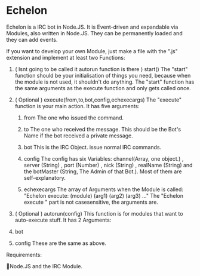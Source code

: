 Echelon
=======

Echelon is a IRC bot in Node.JS. It is Event-driven and expandable via Modules, also written in Node.JS.
They can be permanently loaded and they can add events.

If you want to develop your own Module, just make a file with the ".js" extension and implement at least two Functions:

1. ( Isnt going to be called it autorun function is there ) start()
  The "start" function should be your initialisation of things you need, because when the module is not used, it shouldn't
  do anything. The "start" function has the same arguments as the execute function and only gets called once.
  
2. ( Optional )  execute(from,to,bot,config,echexecargs)
  The "execute" function is your main action. It has five arguments:
    1. from
      The one who issued the command.
      
    2. to
      The one who received the message. This should be the Bot's Name if the bot received a private message.
    3. bot
      This is the IRC Object. issue normal IRC commands.
    4. config
      The config has six Variables: channel(Array, one object.) , server (String) , port (Number) , nick (String) , 
      realName (String) and the botMaster (String, The Admin of that Bot.). Most of them are self-explanatory.
    5. echexecargs
      The array of Arguments when the Module is called: "Echelon execute: (module) (arg1) (arg2) (arg3) ..."
      The "Echelon execute " part is not casesensitive, the arguments are.

3. ( Optional ) autorun(config)
  This function is for modules that want to auto-execute stuff. It has 2 Arguments:
  1. bot
  2. config
  These are the same as above.

Requirements:

Node.JS and the IRC Module.
